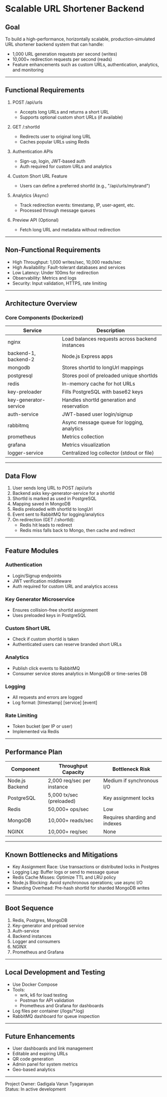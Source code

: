 # Scalable URL Shortener Backend

## Goal

To build a high-performance, horizontally scalable, production-simulated URL shortener backend system that can handle:

- 1,000 URL generation requests per second (writes)
- 10,000+ redirection requests per second (reads)
- Feature enhancements such as custom URLs, authentication, analytics, and monitoring

---

## Functional Requirements

1. POST /api/urls
   - Accepts long URLs and returns a short URL
   - Supports optional custom short URLs (if available)

2. GET /:shortId
   - Redirects user to original long URL
   - Caches popular URLs using Redis

3. Authentication APIs
   - Sign-up, login, JWT-based auth
   - Auth required for custom URLs and analytics

4. Custom Short URL Feature
   - Users can define a preferred shortId (e.g., "/api/urls/mybrand")

5. Analytics (Async)
   - Track redirection events: timestamp, IP, user-agent, etc.
   - Processed through message queues

6. Preview API (Optional)
   - Fetch long URL and metadata without redirection

---

## Non-Functional Requirements

- High Throughput: 1,000 writes/sec, 10,000 reads/sec
- High Availability: Fault-tolerant databases and services
- Low Latency: Under 100ms for redirection
- Observability: Metrics and logs
- Security: Input validation, HTTPS, rate limiting

---

## Architecture Overview

### Core Components (Dockerized)

| Service               | Description                                           |
|-----------------------|-------------------------------------------------------|
| nginx                 | Load balances requests across backend instances       |
| backend-1, backend-2  | Node.js Express apps                                  |
| mongodb               | Stores shortId to longUrl mappings                    |
| postgresql            | Stores pool of preloaded unique shortIds             |
| redis                 | In-memory cache for hot URLs                          |
| key-preloader         | Fills PostgreSQL with base62 keys                     |
| key-generator-service | Handles shortId generation and reservation            |
| auth-service          | JWT-based user login/signup                           |
| rabbitmq              | Async message queue for logging, analytics            |
| prometheus            | Metrics collection                                    |
| grafana               | Metrics visualization                                 |
| logger-service        | Centralized log collector (stdout or file)            |

---

## Data Flow

1. User sends long URL to POST /api/urls
2. Backend asks key-generator-service for a shortId
3. ShortId is marked as used in PostgreSQL
4. Mapping saved in MongoDB
5. Redis preloaded with shortId to longUrl
6. Event sent to RabbitMQ for logging/analytics
7. On redirection (GET /:shortId):
   - Redis hit leads to redirect
   - Redis miss falls back to Mongo, then cache and redirect

---

## Feature Modules

### Authentication

- Login/Signup endpoints
- JWT verification middleware
- Auth required for custom URL and analytics access

### Key Generator Microservice

- Ensures collision-free shortId assignment
- Uses preloaded keys in PostgreSQL

### Custom Short URL

- Check if custom shortId is taken
- Authenticated users can reserve branded short URLs

### Analytics

- Publish click events to RabbitMQ
- Consumer service stores analytics in MongoDB or time-series DB

### Logging

- All requests and errors are logged
- Log format: [timestamp] [service] [event]

### Rate Limiting

- Token bucket (per IP or user)
- Implemented via Redis

---

## Performance Plan

| Component          | Throughput Capacity        | Bottleneck Risk              |
|--------------------|-----------------------------|-------------------------------|
| Node.js Backend    | 2,000 req/sec per instance | Medium if synchronous I/O     |
| PostgreSQL         | 5,000 tx/sec (preloaded)   | Key assignment locks          |
| Redis              | 50,000+ ops/sec            | Low                           |
| MongoDB            | 10,000+ reads/sec          | Requires sharding and indexes |
| NGINX              | 10,000+ req/sec            | None                          |

---

## Known Bottlenecks and Mitigations

- Key Assignment Race: Use transactions or distributed locks in Postgres
- Logging Lag: Buffer logs or send to message queue
- Redis Cache Misses: Optimize TTL and LRU policy
- Node.js Blocking: Avoid synchronous operations; use async I/O
- Sharding Overhead: Pre-hash shortId for sharded MongoDB writes

---

## Boot Sequence

1. Redis, Postgres, MongoDB
2. Key-generator and preload service
3. Auth-service
4. Backend instances
5. Logger and consumers
6. NGINX
7. Prometheus and Grafana

---

## Local Development and Testing

- Use Docker Compose
- Tools:
  - wrk, k6 for load testing
  - Postman for API validation
  - Prometheus and Grafana for dashboards
- Log files per container (/logs/*.log)
- RabbitMQ dashboard for queue inspection

---

## Future Enhancements

- User dashboards and link management
- Editable and expiring URLs
- QR code generation
- Admin panel for system metrics
- Geo-based analytics

---

Project Owner: Gadigala Varun Tyagarayan  
Status: In active development
